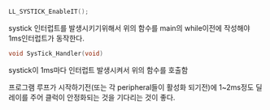 ```c
LL_SYSTICK_EnableIT();
```
systick 인터럽트를 발생시키기위해서 위의 함수를 main의 while이전에 작성해야 1ms인터럽트가 동작한다.

```c
void SysTick_Handler(void)
```
systick이 1ms마다 인터럽트 발생시켜서 위의 함수를 호출함

프로그램 루프가 시작하기전(또는 각 peripheral들이 활성화 되기전)에 1~2ms정도 딜레이를 주어 클럭이 안정화되는 것을 기다리는 것이 좋다.